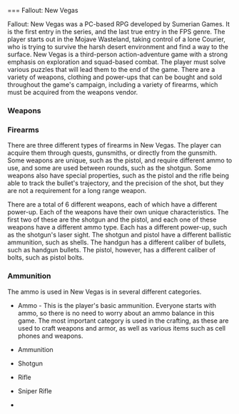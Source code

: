 
===
Fallout: New Vegas

Fallout: New Vegas was a PC-based RPG developed by Sumerian Games. It is the first entry in the series, and the last true entry in the FPS genre. The player starts out in the Mojave Wasteland, taking control of a lone Courier, who is trying to survive the harsh desert environment and find a way to the surface. New Vegas is a third-person action-adventure game with a strong emphasis on exploration and squad-based combat. The player must solve various puzzles that will lead them to the end of the game. There are a variety of weapons, clothing and power-ups that can be bought and sold throughout the game's campaign, including a variety of firearms, which must be acquired from the weapons vendor.

### Weapons

### Firearms

There are three different types of firearms in New Vegas. The player can acquire them through quests, gunsmiths, or directly from the gunsmith. Some weapons are unique, such as the pistol, and require different ammo to use, and some are used between rounds, such as the shotgun. Some weapons also have special properties, such as the pistol and the rifle being able to track the bullet's trajectory, and the precision of the shot, but they are not a requirement for a long range weapon.

There are a total of 6 different weapons, each of which have a different power-up. Each of the weapons have their own unique characteristics. The first two of these are the shotgun and the pistol, and each one of these weapons have a different ammo type. Each has a different power-up, such as the shotgun's laser sight. The shotgun and pistol have a different ballistic ammunition, such as shells. The handgun has a different caliber of bullets, such as handgun bullets. The pistol, however, has a different caliber of bolts, such as pistol bolts.

### Ammunition

The ammo is used in New Vegas is in several different categories.

*   Ammo - This is the player's basic ammunition. Everyone starts with ammo, so there is no need to worry about an ammo balance in this game. The most important category is used in the crafting, as these are used to craft weapons and armor, as well as various items such as cell phones and weapons.

*   Ammunition

*   Shotgun

*   Rifle

*   Sniper Rifle

* 
